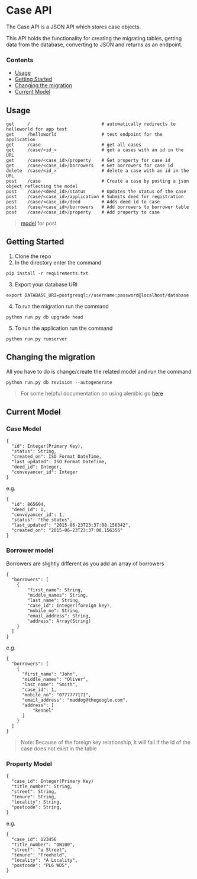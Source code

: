 # Case API

The Case API is a JSON API which stores case objects.

This API holds the functionality for creating the migrating tables, getting data
from the database, converting to JSON and returns as an endpoint.


### Contents

- [Usage](#usage)
- [Getting Started](#getting-started)
- [Changing the migration](#changing-the-migration)
- [Current Model](#current-model)

## Usage
```
get     /                           # automatically redirects to helloworld for app test
get     /helloworld                 # test endpoint for the application
get     /case                       # get all cases
get     /case/<id_>                 # get a cases with an id in the URL
get     /case/<case_id>/property    # Get property for case id
get     /case/<case_id>/borrowers   # Get borrowers for case id
delete  /case/<id_>                 # delete a case with an id in the URL
post    /case                       # Create a case by posting a json object reflecting the model
post    /case/<deed_id>/status      # Updates the status of the case
post    /case/<case_id>/application # Submits deed for registration
post    /case/<case_id>/deed        # Adds deed id to case
post    /case/<case_id>/borrowers   # Add borrowers to borrower table
post    /case/<case_id>/property    # Add property to case

```
> [model](#current-model) for post

## Getting Started
1. Clone the repo
2. In the directory enter the command
```
pip install -r requirements.txt
```

3. Export your database URI
```
export DATABASE_URI=postgresql://username:password@localhost/database
```

4. To run the migration run the command
```
python run.py db upgrade head
```

5. To run the application run the command
```
python run.py runserver
```

## Changing the migration
All you have to do is change/create the related model and run the command

```
python run.py db revision --autogenerate
```

> For some helpful documentation on using alembic go [here](alembic.md)

## Current Model

### Case Model

```
{
  "id": Integer(Primary Key),
  "status": String,
  "created_on": ISO Format DateTime,
  "last_updated": ISO Format DateTime,
  "deed_id": Integer,
  "conveyancer_id": Integer
}
```

e.g.
```
{
  "id": 865604,
  "deed_id": 1,
  "conveyancer_id": 1,
  "status": "the status",
  "last_updated": "2015-06-23T23:37:08.156342",
  "created_on": "2015-06-23T23:37:08.156356"
}
```

### Borrower model

Borrowers are slightly different as you add an array of borrowers

```
{
  "borrowers": [
    {
        "first_name": String,
        "middle_names": String,
        "last_name": String,
        "case_id": Integer(foreign key),
        "mobile_no": String,
        "email_address": String,
        "address": Array(String)
    }
  ]
}
```

e.g.
```
{
  "borrowers": [
    {
      "first_name": "John",
      "middle_names": "Oliver",
      "last_name": "Smith",
      "case_id": 1,
      "mobile_no": "0777777171",
      "email_address": "maddog@thegoogle.com",
      "address": [
          "kennel"
      ]
    }
  ]
}
```
> Note: Because of the foreign key relationship, it will fail if the id of the case does not exist in the table

### Property Model
```
{
  "case_id": Integer(Primary Key)
  "title_number": String,
  "street": String,
  "tenure": String,
  "locality": String,
  "postcode": String,
}
```

e.g.
```
{
  "case_id": 123456
  "title_number": "DN100",
  "street": "a Street",
  "tenure": "Freehold",
  "locality": "A Locality",
  "postcode": "PL6 WDS",
}
```

